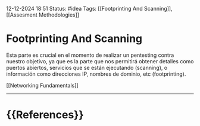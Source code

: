 12-12-2024 18:51
Status: #idea
Tags: [[Footprinting And Scanning]], [[Assesment Methodologies]]

# Footprinting And Scanning

Esta parte es crucial en el momento de realizar un pentesting contra nuestro objetivo, ya que es la parte que nos permitirá obtener detalles como puertos abiertos, servicios que se están ejecutando (scanning), o información como direcciones IP, nombres de dominio, etc (footprinting).

[[Networking Fundamentals]]




---
# {{References}}